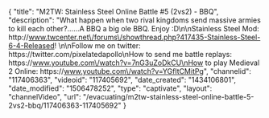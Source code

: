 {
    "title": "M2TW: Stainless Steel Online Battle #5 (2vs2) -  BBQ",
    "description": "What happen when two rival kingdoms send massive armies to kill each other?......A BBQ a big ole BBQ. Enjoy :D\n\nStainless Steel Mod:  http:\/\/www.twcenter.net\/forums\/showthread.php?417435-Stainless-Steel-6-4-Released! \n\nFollow me on twitter: https:\/\/twitter.com\/pixelatedapollo\nHow to send me battle replays: https:\/\/www.youtube.com\/watch?v=7nG3uZoDkCU\nHow to play Medieval 2 Online: https:\/\/www.youtube.com\/watch?v=YGfItCMitPg",
    "channelid": "117406363",
    "videoid": "117405692",
    "date_created": "1434106801",
    "date_modified": "1506478252",
    "type": "captivate",
    "layout": "channelVideo",
    "url": "\/evacuating\/m2tw-stainless-steel-online-battle-5-2vs2-bbq\/117406363-117405692"
}
